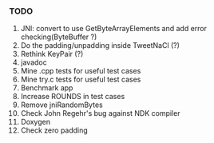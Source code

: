 ### TODO

1.  JNI: convert to use GetByteArrayElements and add error checking(ByteBuffer ?)
2.  Do the padding/unpadding inside TweetNaCl (?)
3.  Rethink KeyPair (?)
4.  javadoc
6.  Mine .cpp tests for useful test cases
7.  Mine try.c tests for useful test cases
8.  Benchmark app
9.  Increase ROUNDS in test cases
10. Remove jniRandomBytes
11. Check John Regehr's bug against NDK compiler
12. Doxygen 
13. Check zero padding
